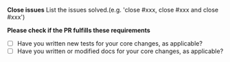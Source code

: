 **Close issues**
List the issues solved.(e.g. 'close #xxx, close #xxx and close #xxx')


**Please check if the PR fulfills these requirements**

- [ ] Have you written new tests for your core changes, as applicable?
- [ ] Have you written or modified docs for your core changes, as applicable?
